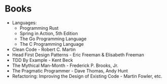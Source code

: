 # Books

* Languages:
    * Programming Rust
    * Spring in Action, 5th Edition
    * The Go Programming Language
    * The C Programming Language
* Clean Code - Robert C. Martin
* Head First Design Patterns - Eric Freeman & Elisabeth Freeman
* TDD By Example - Kent Beck
* The Mythical Man-Month - Frederick P. Brooks, Jr.
* The Pragmatic Programmer - Dave Thomas, Andy Hunt
* Refactoring: Improving the Design of Existing Code - Martin Fowler, etc.

